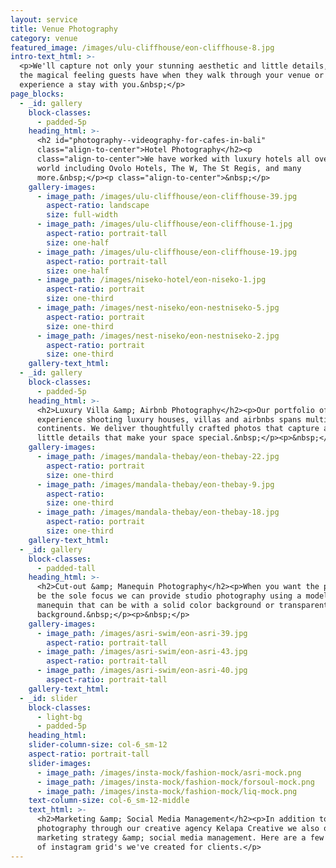 ```yaml
---
layout: service
title: Venue Photography
category: venue
featured_image: /images/ulu-cliffhouse/eon-cliffhouse-8.jpg
intro-text_html: >-
  <p>We'll capture not only your stunning aesthetic and little details, but also
  the magical feeling guests have when they walk through your venue or
  experience a stay with you.&nbsp;</p>
page_blocks:
  - _id: gallery
    block-classes:
      - padded-5p
    heading_html: >-
      <h2 id="photography--videography-for-cafes-in-bali"
      class="align-to-center">Hotel Photography</h2><p
      class="align-to-center">We have worked with luxury hotels all over the
      world including Ovolo Hotels, The W, The St Regis, and many
      more.&nbsp;</p><p class="align-to-center">&nbsp;</p>
    gallery-images:
      - image_path: /images/ulu-cliffhouse/eon-cliffhouse-39.jpg
        aspect-ratio: landscape
        size: full-width
      - image_path: /images/ulu-cliffhouse/eon-cliffhouse-1.jpg
        aspect-ratio: portrait-tall
        size: one-half
      - image_path: /images/ulu-cliffhouse/eon-cliffhouse-19.jpg
        aspect-ratio: portrait-tall
        size: one-half
      - image_path: /images/niseko-hotel/eon-niseko-1.jpg
        aspect-ratio: portrait
        size: one-third
      - image_path: /images/nest-niseko/eon-nestniseko-5.jpg
        aspect-ratio: portrait
        size: one-third
      - image_path: /images/nest-niseko/eon-nestniseko-2.jpg
        aspect-ratio: portrait
        size: one-third
    gallery-text_html:
  - _id: gallery
    block-classes:
      - padded-5p
    heading_html: >-
      <h2>Luxury Villa &amp; Airbnb Photography</h2><p>Our portfolio of
      experience shooting luxury houses, villas and airbnbs spans multiple
      continents. We deliver thoughtfully crafted photos that capture all the
      little details that make your space special.&nbsp;</p><p>&nbsp;</p>
    gallery-images:
      - image_path: /images/mandala-thebay/eon-thebay-22.jpg
        aspect-ratio: portrait
        size: one-third
      - image_path: /images/mandala-thebay/eon-thebay-9.jpg
        aspect-ratio:
        size: one-third
      - image_path: /images/mandala-thebay/eon-thebay-18.jpg
        aspect-ratio: portrait
        size: one-third
    gallery-text_html:
  - _id: gallery
    block-classes:
      - padded-tall
    heading_html: >-
      <h2>Cut-out &amp; Manequin Photography</h2><p>When you want the product to
      be the sole focus we can provide studio photography using a model or ghost
      manequin that can be with a solid color background or transparent, cut-out
      background.&nbsp;</p><p>&nbsp;</p>
    gallery-images:
      - image_path: /images/asri-swim/eon-asri-39.jpg
        aspect-ratio: portrait-tall
      - image_path: /images/asri-swim/eon-asri-43.jpg
        aspect-ratio: portrait-tall
      - image_path: /images/asri-swim/eon-asri-40.jpg
        aspect-ratio: portrait-tall
    gallery-text_html:
  - _id: slider
    block-classes:
      - light-bg
      - padded-5p
    heading_html:
    slider-column-size: col-6_sm-12
    aspect-ratio: portrait-tall
    slider-images:
      - image_path: /images/insta-mock/fashion-mock/asri-mock.png
      - image_path: /images/insta-mock/fashion-mock/forsoul-mock.png
      - image_path: /images/insta-mock/fashion-mock/liq-mock.png
    text-column-size: col-6_sm-12-middle
    text_html: >-
      <h2>Marketing &amp; Social Media Management</h2><p>In addition to
      photography through our creative agency Kelapa Creative we also offer
      marketing strategy &amp; social media management. Here are a few examples
      of instagram grid's we've created for clients.</p>
---
```


